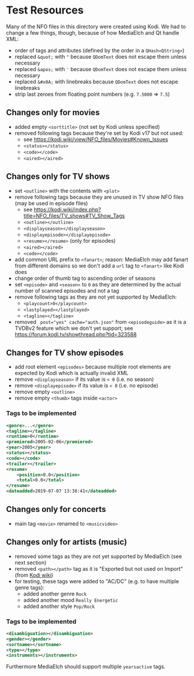 # Test Resources

Many of the NFO files in this directory were created using Kodi.
We had to change a few things, though, because of how MediaElch and Qt handle XML:

 - order of tags and attributes (defined by the order in a `QHash<QString>`)
 - replaced `&quot;` with `"` because `QDomText` does not escape them unless necessary
 - replaced `&apos;` with `'` because `QDomText` does not escape them unless necessary
 - replaced `&#x0A;` with linebreaks because `QDomText` does not escape linebreaks
 - strip last zeroes from floating point numbers (e.g. `7.5000` => `7.5`)

## Changes only for movies

 - added empty `<sorttitle>` (not set by Kodi unless specified)
 - removed following tags because they're set by Kodi v17 but not used:
   - see https://kodi.wiki/view/NFO_files/Movies#Known_Issues
   - `<status></status>`
   - `<code></code>`
   - `<aired></aired>`

## Changes only for TV shows

 - set `<outline>` with the contents with `<plot>`
 - remove following tags because they are unused in TV show NFO files (may be used in episode files)
   - see https://kodi.wiki/index.php?title=NFO_files/TV_shows#TV_Show_Tags
   - `<outline></outline>`
   - `<displayseason></displayseason>`
   - `<displayepisode></displayepisode>`
   - `<resume></resume>` (only for episodes)
   - `<aired></aired>`
   - `<code></code>`
 - add common URL prefix to `<fanart>`; reason: MediaElch may add fanart from different domains so we don't add a `url` tag to `<fanart>` like Kodi does
 - change order of thumb tag to ascending order of seasons
 - set `<episode>` and `<season>` to `0` as they are determined by the actual number of scanned episodes and not a tag
 - remove following tags as they are not yet supported by MediaElch:
   - `<playcount>0</playcount>`
   - `<lastplayed></lastplayed>`
   - `<tagline></tagline>`
 - removed ` post="yes" cache="auth.json"` from `<episodeguide>` as it is a TVDBv2 feature which we don't yet support;
   see https://forum.kodi.tv/showthread.php?tid=323588

## Changes for TV show episodes

 - add root element `<episodes>` because multiple root elements are expected by Kodi which is actually invalid XML
 - remove `<displayseason>` if its value is `< 0` (i.e. no season)
 - remove `<displayepisode>` if its value is `< 0` (i.e. no episode)
 - remove empty `<outline>`
 - remove empty `<thumb>` tags inside `<actor>`

### Tags to be implemented
```xml
<genre>...</genre>
<tagline></tagline>
<runtime>0</runtime>
<premiered>2005-02-06</premiered>
<year>2005</year>
<status></status>
<code></code>
<trailer></trailer>
<resume>
    <position>0.0</position>
    <total>0.0</total>
</resume>
<dateadded>2019-07-07 13:38:41</dateadded>
```


## Changes only for concerts

 - main tag `<movie>` renamed to `<musicvideo>`


## Changes only for artists (music)

 - removed some tags as they are not yet supported by MediaElch (see next section)
 - removed `<path></path>` tag as it is "Exported but not used on Import"
   (from [Kodi wiki](https://kodi.wiki/view/NFO_files/Music#nfo_Tags))
 - for testing, these tags were added to "AC/DC" (e.g. to have multiple genre tags):
     - added another genre `Rock`
     - added another mood `Really Energetic`
     - added another style `Pop/Rock`

### Tags to be implemented

```xml
<disambiguation></disambiguation>
<gender></gender>
<sortname></sortname>
<type></type>
<instruments></instruments>
```

Furthermore MediaElch should support multiple `yearsactive` tags.
